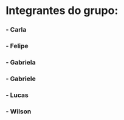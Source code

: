 # Integrantes do grupo:
### - Carla
### - Felipe
### - Gabriela
### - Gabriele
### - Lucas
### - Wilson
